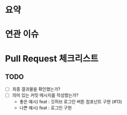 # 요약
<!--해당 PR에 대한 설명 혹은 이미지등을 넣어주세요. -->


# 연관 이슈


# Pull Request 체크리스트


## TODO
- [ ] 최종 결과물을 확인했는가?
- [ ] 의미 있는 커밋 메시지를 작성했는가?
  - 좋은 예시) feat : 깃허브 로그인 버튼 컴포넌트 구현 (#13)
  - 나쁜 예시) feat : 로그인 구현
